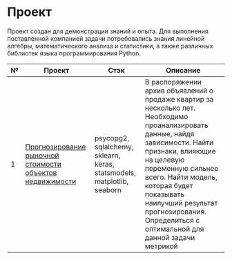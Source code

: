 # Проект

Проект создан для демонстрации знаний и опыта. Для выполнения поставленной компанией задачи потребовались знания линейной алгебры, математического анализа и статистики, а также различных библиотек языка программирования Python.

| № | Проект | Стэк | Описание |
| --- | --- | --- | --- |
| 1 | [Прогнозирование рыночной стоимости объектов недвижимости](https://github.com/NevzorovL/projects/tree/main/Прогнозирование%20рыночной%20стоимости%20объектов%20недвижимости) | psycopg2, sqlalchemy, sklearn, keras, statsmodels, matplotlib, seaborn | В распоряжении архив объявлений о продаже квартир за несколько лет. Необходимо проанализировать данные, найдя зависимости. Найти признаки, влияющие на целевую переменную сильнее всего. Найти модель, которая будет показывать наилучший результат прогнозирования. Определиться с оптимальной для данной задачи метрикой |